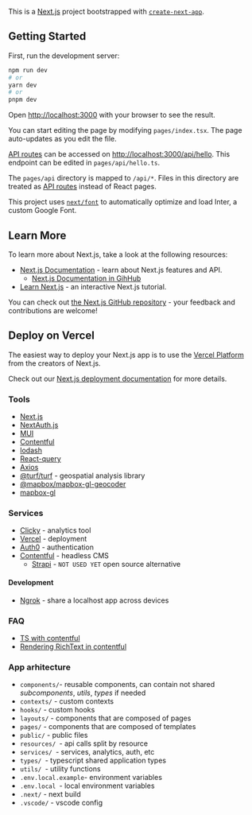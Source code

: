 This is a [Next.js](https://nextjs.org/) project bootstrapped with [`create-next-app`](https://github.com/vercel/next.js/tree/canary/packages/create-next-app).

## Getting Started

First, run the development server:

```bash
npm run dev
# or
yarn dev
# or
pnpm dev
```

Open [http://localhost:3000](http://localhost:3000) with your browser to see the result.

You can start editing the page by modifying `pages/index.tsx`. The page auto-updates as you edit the file.

[API routes](https://nextjs.org/docs/api-routes/introduction) can be accessed on [http://localhost:3000/api/hello](http://localhost:3000/api/hello). This endpoint can be edited in `pages/api/hello.ts`.

The `pages/api` directory is mapped to `/api/*`. Files in this directory are treated as [API routes](https://nextjs.org/docs/api-routes/introduction) instead of React pages.

This project uses [`next/font`](https://nextjs.org/docs/basic-features/font-optimization) to automatically optimize and load Inter, a custom Google Font.

## Learn More

To learn more about Next.js, take a look at the following resources:

- [Next.js Documentation](https://nextjs.org/docs) - learn about Next.js features and API.
  - [Next.js Documentation in GihHub](https://github.com/vercel/next.js/tree/canary/docs)
- [Learn Next.js](https://nextjs.org/learn) - an interactive Next.js tutorial.

You can check out [the Next.js GitHub repository](https://github.com/vercel/next.js/) - your feedback and contributions are welcome!

## Deploy on Vercel

The easiest way to deploy your Next.js app is to use the [Vercel Platform](https://vercel.com/new?utm_medium=default-template&filter=next.js&utm_source=create-next-app&utm_campaign=create-next-app-readme) from the creators of Next.js.

Check out our [Next.js deployment documentation](https://nextjs.org/docs/deployment) for more details.

### Tools

- [Next.js](https://vercel.com/solutions/nextjs)
- [NextAuth.js](https://next-auth.js.org/)
- [MUI](https://mui.com/)
- [Contentful](https://www.npmjs.com/package/contentful)
- [lodash](https://lodash.com/)
- [React-query](https://tanstack.com/query)
- [Axios](https://axios-http.com/docs/intro)
- [@turf/turf](https://turfjs.org/) - geospatial analysis library
- [@mapbox/mapbox-gl-geocoder](https://github.com/mapbox/mapbox-gl-geocoder)
- [mapbox-gl](https://www.npmjs.com/package/mapbox-gl)

### Services

- [Clicky](https://clicky.com/) - analytics tool
- [Vercel](https://vercel.com/) - deployment
- [Auth0](https://auth0.com/) - authentication
- [Contentful](https://www.contentful.com/) - headless CMS
  - [Strapi](https://strapi.io/features) - `NOT USED YET` open source alternative

#### Development

- [Ngrok](ngrok.com) - share a localhost app across devices

### FAQ

- [TS with contentful](https://www.contentful.com/developers/docs/javascript/tutorials/typescript-in-javascript-client-library/)
- [Rendering RichText in contentful](https://www.contentful.com/developers/docs/javascript/tutorials/rendering-contentful-rich-text-with-javascript/)

### App arhitecture

- `components/`- reusable components, can contain not shared _subcomponents_, _utils_, _types_ if needed
- `contexts/` - custom contexts
- `hooks/` - custom hooks
- `layouts/` - components that are composed of pages
- `pages/` - components that are composed of templates
- `public/` - public files
- `resources/ `- api calls split by resource
- `services/ `- services, analytics, auth, etc
- `types/ `- typescript shared application types
- `utils/ `- utility functions
- `.env.local.example`- environment variables
- `.env.local `- local environment variables
- `.next/` - next build
- `.vscode/` - vscode config
